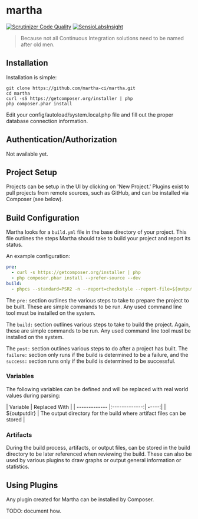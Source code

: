 # martha

[![Scrutinizer Code Quality](https://scrutinizer-ci.com/g/martha-ci/martha/badges/quality-score.png?b=master)](https://scrutinizer-ci.com/g/martha-ci/martha/?branch=master) [![SensioLabsInsight](https://insight.sensiolabs.com/projects/69b45127-c0df-4d8f-a6df-a0b5ee029261/mini.png)](https://insight.sensiolabs.com/projects/69b45127-c0df-4d8f-a6df-a0b5ee029261)

> Because not all Continuous Integration solutions need to be named after old men.

## Installation

Installation is simple:

    git clone https://github.com/martha-ci/martha.git
    cd martha
    curl -sS https://getcomposer.org/installer | php
    php composer.phar install

Edit your config/autoload/system.local.php file and fill out the proper database connection information.

## Authentication/Authorization

Not available yet.

## Project Setup

Projects can be setup in the UI by clicking on 'New Project.' Plugins exist to pull projects from remote
sources, such as GitHub, and can be installed via Composer (see below).

## Build Configuration

Martha looks for a `build.yml` file in the base directory of your project. This file outlines the steps 
Martha should take to build your project and report its status. 

An example configuration: 

```yaml
pre:
  - curl -s https://getcomposer.org/installer | php
  - php composer.phar install --prefer-source --dev
build:
  - phpcs --standard=PSR2 -n --report=checkstyle --report-file=${outputdir}/checkstyle.xml src/
```

The `pre:` section outlines the various steps to take to prepare the project to be built. These are simple
commands to be run. Any used command line tool must be installed on the system.

The `build:` section outlines various steps to take to build the project. Again, these are simple
commands to be run. Any used command line tool must be installed on the system.

The `post:` section outlines various steps to do after a project has built. The `failure:` section only runs 
if the build is determined to be a failure, and the `success:` section runs only if the build is determined
to be successful. 

### Variables

The following variables can be defined and will be replaced with real world values during parsing:

| Variable        | Replaced With           |
| ------------- |:-------------:| -----:|
| ${outputdir}      | The output directory for the build where artifact files can be stored |

### Artifacts

During the build process, artifacts, or output files, can be stored in the build directory to be later 
referenced when reviewing the build. These can also be used by various plugins to draw graphs or output
general information or statistics. 

## Using Plugins

Any plugin created for Martha can be installed by Composer.

TODO: document how.
